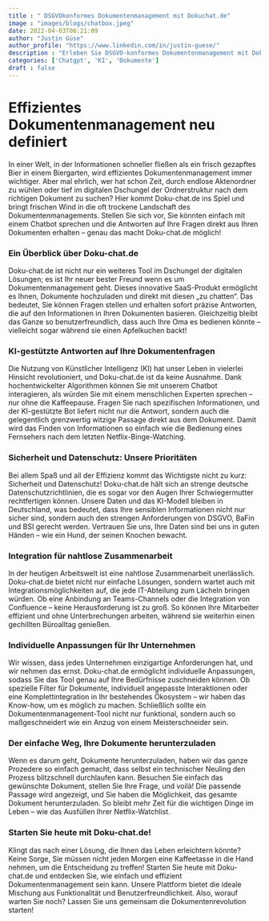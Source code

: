 ```yaml
---
title : " DSGVOkonformes Dokumentenmanagement mit Dokuchat.de"
image : "images/blogs/chatbox.jpeg"
date: 2022-04-03T06:21:09
author: "Justin Güse"
author_profile: "https://www.linkedin.com/in/justin-guese/"
description : "Erleben Sie DSGVO-konformes Dokumentenmanagement mit Doku-chat.de! Laden Sie Dokumente hoch, chatten Sie mit unserem KI-Chatbot und erhalten Sie präzise Antworten."
categories: ['Chatgpt', 'KI', 'Dokumente']
draft : false
---
```


# Effizientes Dokumentenmanagement neu definiert  

In einer Welt, in der Informationen schneller fließen als ein frisch gezapftes Bier in einem Biergarten, wird effizientes Dokumentenmanagement immer wichtiger. Aber mal ehrlich, wer hat schon Zeit, durch endlose Aktenordner zu wühlen oder tief im digitalen Dschungel der Ordnerstruktur nach dem richtigen Dokument zu suchen? Hier kommt Doku-chat.de ins Spiel und bringt frischen Wind in die oft trockene Landschaft des Dokumentenmanagements. Stellen Sie sich vor, Sie könnten einfach mit einem Chatbot sprechen und die Antworten auf Ihre Fragen direkt aus Ihren Dokumenten erhalten – genau das macht Doku-chat.de möglich!

### Ein Überblick über Doku-chat.de  

Doku-chat.de ist nicht nur ein weiteres Tool im Dschungel der digitalen Lösungen; es ist Ihr neuer bester Freund wenn es um Dokumentenmanagement geht. Dieses innovative SaaS-Produkt ermöglicht es Ihnen, Dokumente hochzuladen und direkt mit diesen „zu chatten“. Das bedeutet, Sie können Fragen stellen und erhalten sofort präzise Antworten, die auf den Informationen in Ihren Dokumenten basieren. Gleichzeitig bleibt das Ganze so benutzerfreundlich, dass auch Ihre Oma es bedienen könnte – vielleicht sogar während sie einen Apfelkuchen backt!

### KI-gestützte Antworten auf Ihre Dokumentenfragen  

Die Nutzung von Künstlicher Intelligenz (KI) hat unser Leben in vielerlei Hinsicht revolutioniert, und Doku-chat.de ist da keine Ausnahme. Dank hochentwickelter Algorithmen können Sie mit unserem Chatbot interagieren, als würden Sie mit einem menschlichen Experten sprechen – nur ohne die Kaffeepause. Fragen Sie nach spezifischen Informationen, und der KI-gestützte Bot liefert nicht nur die Antwort, sondern auch die gelegentlich grenzwertig witzige Passage direkt aus dem Dokument. Damit wird das Finden von Informationen so einfach wie die Bedienung eines Fernsehers nach dem letzten Netflix-Binge-Watching.

### Sicherheit und Datenschutz: Unsere Prioritäten  

Bei allem Spaß und all der Effizienz kommt das Wichtigste nicht zu kurz: Sicherheit und Datenschutz! Doku-chat.de hält sich an strenge deutsche Datenschutzrichtlinien, die es sogar vor den Augen Ihrer Schwiegermutter rechtfertigen können. Unsere Daten und das KI-Modell bleiben in Deutschland, was bedeutet, dass Ihre sensiblen Informationen nicht nur sicher sind, sondern auch den strengen Anforderungen von DSGVO, BaFin und BSI gerecht werden. Vertrauen Sie uns, Ihre Daten sind bei uns in guten Händen – wie ein Hund, der seinen Knochen bewacht.

### Integration für nahtlose Zusammenarbeit  

In der heutigen Arbeitswelt ist eine nahtlose Zusammenarbeit unerlässlich. Doku-chat.de bietet nicht nur einfache Lösungen, sondern wartet auch mit Integrationsmöglichkeiten auf, die jede IT-Abteilung zum Lächeln bringen würden. Ob eine Anbindung an Teams-Channels oder die Integration von Confluence – keine Herausforderung ist zu groß. So können Ihre Mitarbeiter effizient und ohne Unterbrechungen arbeiten, während sie weiterhin einen gechillten Büroalltag genießen.

### Individuelle Anpassungen für Ihr Unternehmen  

Wir wissen, dass jedes Unternehmen einzigartige Anforderungen hat, und wir nehmen das ernst. Doku-chat.de ermöglicht individuelle Anpassungen, sodass Sie das Tool genau auf Ihre Bedürfnisse zuschneiden können. Ob spezielle Filter für Dokumente, individuell angepasste Interaktionen oder eine Komplettintegration in Ihr bestehendes Ökosystem – wir haben das Know-how, um es möglich zu machen. Schließlich sollte ein Dokumentenmanagement-Tool nicht nur funktional, sondern auch so maßgeschneidert wie ein Anzug von einem Meisterschneider sein.

### Der einfache Weg, Ihre Dokumente herunterzuladen  

Wenn es darum geht, Dokumente herunterzuladen, haben wir das ganze Prozedere so einfach gemacht, dass selbst ein technischer Neuling den Prozess blitzschnell durchlaufen kann. Besuchen Sie einfach das gewünschte Dokument, stellen Sie Ihre Frage, und voilà! Die passende Passage wird angezeigt, und Sie haben die Möglichkeit, das gesamte Dokument herunterzuladen. So bleibt mehr Zeit für die wichtigen Dinge im Leben – wie das Ausfüllen Ihrer Netflix-Watchlist.

### Starten Sie heute mit Doku-chat.de!  

Klingt das nach einer Lösung, die Ihnen das Leben erleichtern könnte? Keine Sorge, Sie müssen nicht jeden Morgen eine Kaffeetasse in die Hand nehmen, um die Entscheidung zu treffen! Starten Sie heute mit Doku-chat.de und entdecken Sie, wie einfach und effizient Dokumentenmanagement sein kann. Unsere Plattform bietet die ideale Mischung aus Funktionalität und Benutzerfreundlichkeit. Also, worauf warten Sie noch? Lassen Sie uns gemeinsam die Dokumentenrevolution starten!